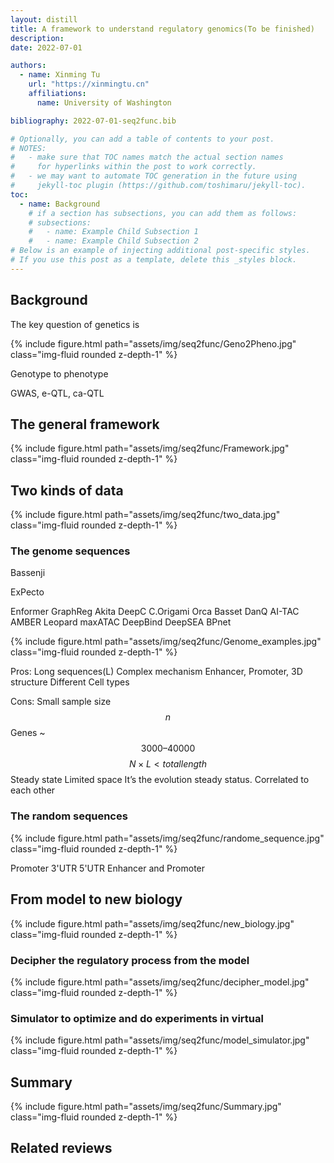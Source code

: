 ```yaml
---
layout: distill
title: A framework to understand regulatory genomics(To be finished)
description:
date: 2022-07-01

authors:
  - name: Xinming Tu
    url: "https://xinmingtu.cn"
    affiliations:
      name: University of Washington

bibliography: 2022-07-01-seq2func.bib

# Optionally, you can add a table of contents to your post.
# NOTES:
#   - make sure that TOC names match the actual section names
#     for hyperlinks within the post to work correctly.
#   - we may want to automate TOC generation in the future using
#     jekyll-toc plugin (https://github.com/toshimaru/jekyll-toc).
toc:
  - name: Background
    # if a section has subsections, you can add them as follows:
    # subsections:
    #   - name: Example Child Subsection 1
    #   - name: Example Child Subsection 2
# Below is an example of injecting additional post-specific styles.
# If you use this post as a template, delete this _styles block.
---
```


## Background

The key question of genetics is

<div class="row mt-3">
    <div class="col-sm mt-3 mt-md-0">
        {% include figure.html path="assets/img/seq2func/Geno2Pheno.jpg" class="img-fluid rounded z-depth-1" %}
    </div>
</div>

Genotype to phenotype

GWAS, e-QTL, ca-QTL

## The general framework

<div class="row mt-3">
    <div class="col-sm mt-3 mt-md-0">
        {% include figure.html path="assets/img/seq2func/Framework.jpg" class="img-fluid rounded z-depth-1" %}
    </div>
</div>

## Two kinds of data

<div class="row mt-3">
    <div class="col-sm mt-3 mt-md-0">
        {% include figure.html path="assets/img/seq2func/two_data.jpg" class="img-fluid rounded z-depth-1" %}
    </div>
</div>

### The genome sequences

Bassenji <d-cite key="kelley2018sequential"></d-cite>

ExPecto <d-cite key="zhou2018deep"></d-cite>

Enformer <d-cite key="avsec2021effective"></d-cite>
GraphReg <d-cite key="karbalayghareh2022chromatin"></d-cite>
Akita <d-cite key="fudenberg2020predicting"></d-cite>
DeepC <d-cite key="schwessinger2020deepc"></d-cite>
C.Origami <d-cite key="schwessinger2020deepc"></d-cite>
Orca <d-cite key="zhou2022sequence"></d-cite>
Basset <d-cite key="kelley2016basset"></d-cite>
DanQ <d-cite key="quang2016danq"></d-cite>
AI-TAC <d-cite key="maslova2020deep"></d-cite>
AMBER <d-cite key="zhang2021automated"></d-cite>
Leopard <d-cite key="li2021fast"></d-cite>
maxATAC <d-cite key="cazares2022maxatac"></d-cite>
DeepBind <d-cite key="alipanahi2015predicting"></d-cite>
DeepSEA <d-cite key="zhou2015predicting"></d-cite>
BPnet <d-cite key="avsec2021base"></d-cite>

<div class="row mt-3">
    <div class="col-sm mt-3 mt-md-0">
        {% include figure.html path="assets/img/seq2func/Genome_examples.jpg" class="img-fluid rounded z-depth-1" %}
    </div>
</div>

Pros:
Long sequences(L)
Complex mechanism
Enhancer, Promoter, 3D structure
Different Cell types

Cons:
Small sample size $$ n $$
Genes ~ $$ 3000 – 40000 $$
$$ N \times L < total length $$
Steady state
Limited space
It’s the evolution steady status.
Correlated to each other

### The random sequences

<div class="row mt-3">
    <div class="col-sm mt-3 mt-md-0">
        {% include figure.html path="assets/img/seq2func/randome_sequence.jpg" class="img-fluid rounded z-depth-1" %}
    </div>
</div>

Promoter <d-cite key="de2020deciphering, vaishnav2022evolution"></d-cite>
3'UTR <d-cite key="griesemer2021genome"></d-cite>
5'UTR <d-cite key="sample2019human, cuperus2017deep"></d-cite>
Enhancer and Promoter <d-cite key="sahu2022sequence"></d-cite>

## From model to new biology

<div class="row mt-3">
    <div class="col-sm mt-3 mt-md-0">
        {% include figure.html path="assets/img/seq2func/new_biology.jpg" class="img-fluid rounded z-depth-1" %}
    </div>
</div>

### Decipher the regulatory process from the model

<div class="row mt-3">
    <div class="col-sm mt-3 mt-md-0">
        {% include figure.html path="assets/img/seq2func/decipher_model.jpg" class="img-fluid rounded z-depth-1" %}
    </div>
</div>

### Simulator to optimize and do experiments in virtual

<div class="row mt-3">
    <div class="col-sm mt-3 mt-md-0">
        {% include figure.html path="assets/img/seq2func/model_simulator.jpg" class="img-fluid rounded z-depth-1" %}
    </div>
</div>

## Summary

<div class="row mt-3">
    <div class="col-sm mt-3 mt-md-0">
        {% include figure.html path="assets/img/seq2func/Summary.jpg" class="img-fluid rounded z-depth-1" %}
    </div>
</div>

## Related reviews
